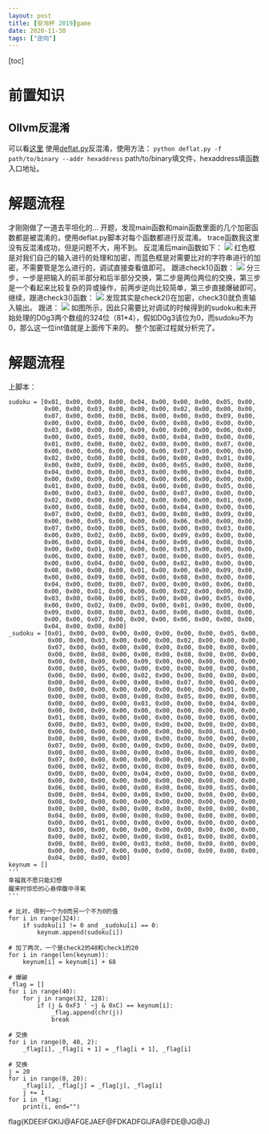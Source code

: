 ```yaml
---
layout: post
title: [安洵杯 2019]game
date: 2020-11-30
tags: ["逆向"]
---
```


[toc]

# 前置知识

## Ollvm反混淆

可以看[这里](https://www.freebuf.com/articles/terminal/130142.html)
使用[deflat.py](https://github.com/cq674350529/deflat)反混淆，使用方法：
`python deflat.py -f path/to/binary --addr hexaddress`
path/to/binary填文件，hexaddress填函数入口地址。

# 解题流程

才刚刚做了一道去平坦化的...
开题，发现main函数和main函数里面的几个加密函数都是被混淆的，使用deflat.py脚本对每个函数都进行反混淆。
trace函数我这里没有反混淆成功，但是问题不大，用不到。
反混淆后main函数如下：
[![](http://ltfa1l.top/wp-content/uploads/2020/11/wp_editor_md_56815cf846b1fa563e578c32c616e002.jpg)](wp_editor_md_56815cf846b1fa563e578c32c616e002.jpg)
红色框是对我们自己的输入进行的处理和加密，而蓝色框是对需要比对的字符串进行的加密，不需要管是怎么进行的，调试直接查看值即可。
跟进check1()函数：
[![](http://ltfa1l.top/wp-content/uploads/2020/11/wp_editor_md_afc595840226af2fc706a517514b82b4.jpg)](wp_editor_md_afc595840226af2fc706a517514b82b4.jpg)
分三步，一步是把输入的前半部分和后半部分交换，第二步是两位两位的交换，第三步是一个看起来比较复杂的异或操作，前两步逆向比较简单，第三步直接爆破即可。
继续，跟进check3()函数：
[![](http://ltfa1l.top/wp-content/uploads/2020/11/wp_editor_md_b95b59d27e5d5da0e12d9e24c24293a2.jpg)](wp_editor_md_b95b59d27e5d5da0e12d9e24c24293a2.jpg)
发现其实是check2()在加密，check3()就负责输入输出。
跟进：
[![](http://ltfa1l.top/wp-content/uploads/2020/11/wp_editor_md_92ce7a8b7d74a3695ab2adebbc9ded58.jpg)](wp_editor_md_92ce7a8b7d74a3695ab2adebbc9ded58.jpg)
如图所示，因此只需要比对调试的时候得到的sudoku和未开始处理的D0g3两个数组的324位（81&#42;4），假如D0g3该位为0，而sudoku不为0，那么这一位int值就是上面传下来的。
整个加密过程就分析完了。

# 解题流程

上脚本：

    sudoku = [0x01, 0x00, 0x00, 0x00, 0x04, 0x00, 0x00, 0x00, 0x05, 0x00,
              0x00, 0x00, 0x03, 0x00, 0x00, 0x00, 0x02, 0x00, 0x00, 0x00,
              0x07, 0x00, 0x00, 0x00, 0x06, 0x00, 0x00, 0x00, 0x09, 0x00,
              0x00, 0x00, 0x08, 0x00, 0x00, 0x00, 0x08, 0x00, 0x00, 0x00,
              0x03, 0x00, 0x00, 0x00, 0x09, 0x00, 0x00, 0x00, 0x06, 0x00,
              0x00, 0x00, 0x05, 0x00, 0x00, 0x00, 0x04, 0x00, 0x00, 0x00,
              0x01, 0x00, 0x00, 0x00, 0x02, 0x00, 0x00, 0x00, 0x07, 0x00,
              0x00, 0x00, 0x06, 0x00, 0x00, 0x00, 0x07, 0x00, 0x00, 0x00,
              0x02, 0x00, 0x00, 0x00, 0x08, 0x00, 0x00, 0x00, 0x01, 0x00,
              0x00, 0x00, 0x09, 0x00, 0x00, 0x00, 0x05, 0x00, 0x00, 0x00,
              0x04, 0x00, 0x00, 0x00, 0x03, 0x00, 0x00, 0x00, 0x04, 0x00,
              0x00, 0x00, 0x09, 0x00, 0x00, 0x00, 0x06, 0x00, 0x00, 0x00,
              0x01, 0x00, 0x00, 0x00, 0x08, 0x00, 0x00, 0x00, 0x05, 0x00,
              0x00, 0x00, 0x03, 0x00, 0x00, 0x00, 0x07, 0x00, 0x00, 0x00,
              0x02, 0x00, 0x00, 0x00, 0x02, 0x00, 0x00, 0x00, 0x01, 0x00,
              0x00, 0x00, 0x08, 0x00, 0x00, 0x00, 0x04, 0x00, 0x00, 0x00,
              0x07, 0x00, 0x00, 0x00, 0x03, 0x00, 0x00, 0x00, 0x09, 0x00,
              0x00, 0x00, 0x05, 0x00, 0x00, 0x00, 0x06, 0x00, 0x00, 0x00,
              0x07, 0x00, 0x00, 0x00, 0x05, 0x00, 0x00, 0x00, 0x03, 0x00,
              0x00, 0x00, 0x02, 0x00, 0x00, 0x00, 0x09, 0x00, 0x00, 0x00,
              0x06, 0x00, 0x00, 0x00, 0x04, 0x00, 0x00, 0x00, 0x08, 0x00,
              0x00, 0x00, 0x01, 0x00, 0x00, 0x00, 0x03, 0x00, 0x00, 0x00,
              0x06, 0x00, 0x00, 0x00, 0x07, 0x00, 0x00, 0x00, 0x05, 0x00,
              0x00, 0x00, 0x04, 0x00, 0x00, 0x00, 0x02, 0x00, 0x00, 0x00,
              0x08, 0x00, 0x00, 0x00, 0x01, 0x00, 0x00, 0x00, 0x09, 0x00,
              0x00, 0x00, 0x09, 0x00, 0x00, 0x00, 0x08, 0x00, 0x00, 0x00,
              0x04, 0x00, 0x00, 0x00, 0x07, 0x00, 0x00, 0x00, 0x06, 0x00,
              0x00, 0x00, 0x01, 0x00, 0x00, 0x00, 0x02, 0x00, 0x00, 0x00,
              0x03, 0x00, 0x00, 0x00, 0x05, 0x00, 0x00, 0x00, 0x05, 0x00,
              0x00, 0x00, 0x02, 0x00, 0x00, 0x00, 0x01, 0x00, 0x00, 0x00,
              0x09, 0x00, 0x00, 0x00, 0x03, 0x00, 0x00, 0x00, 0x08, 0x00,
              0x00, 0x00, 0x07, 0x00, 0x00, 0x00, 0x06, 0x00, 0x00, 0x00,
              0x04, 0x00, 0x00, 0x00]
    _sudoku = [0x01, 0x00, 0x00, 0x00, 0x00, 0x00, 0x00, 0x00, 0x05, 0x00,
               0x00, 0x00, 0x03, 0x00, 0x00, 0x00, 0x02, 0x00, 0x00, 0x00,
               0x07, 0x00, 0x00, 0x00, 0x00, 0x00, 0x00, 0x00, 0x00, 0x00,
               0x00, 0x00, 0x08, 0x00, 0x00, 0x00, 0x08, 0x00, 0x00, 0x00,
               0x00, 0x00, 0x00, 0x00, 0x09, 0x00, 0x00, 0x00, 0x00, 0x00,
               0x00, 0x00, 0x05, 0x00, 0x00, 0x00, 0x00, 0x00, 0x00, 0x00,
               0x00, 0x00, 0x00, 0x00, 0x02, 0x00, 0x00, 0x00, 0x00, 0x00,
               0x00, 0x00, 0x00, 0x00, 0x00, 0x00, 0x07, 0x00, 0x00, 0x00,
               0x00, 0x00, 0x00, 0x00, 0x00, 0x00, 0x00, 0x00, 0x01, 0x00,
               0x00, 0x00, 0x00, 0x00, 0x00, 0x00, 0x05, 0x00, 0x00, 0x00,
               0x00, 0x00, 0x00, 0x00, 0x03, 0x00, 0x00, 0x00, 0x04, 0x00,
               0x00, 0x00, 0x09, 0x00, 0x00, 0x00, 0x00, 0x00, 0x00, 0x00,
               0x01, 0x00, 0x00, 0x00, 0x00, 0x00, 0x00, 0x00, 0x00, 0x00,
               0x00, 0x00, 0x03, 0x00, 0x00, 0x00, 0x00, 0x00, 0x00, 0x00,
               0x00, 0x00, 0x00, 0x00, 0x00, 0x00, 0x00, 0x00, 0x01, 0x00,
               0x00, 0x00, 0x00, 0x00, 0x00, 0x00, 0x00, 0x00, 0x00, 0x00,
               0x07, 0x00, 0x00, 0x00, 0x00, 0x00, 0x00, 0x00, 0x09, 0x00,
               0x00, 0x00, 0x00, 0x00, 0x00, 0x00, 0x06, 0x00, 0x00, 0x00,
               0x07, 0x00, 0x00, 0x00, 0x00, 0x00, 0x00, 0x00, 0x03, 0x00,
               0x00, 0x00, 0x02, 0x00, 0x00, 0x00, 0x09, 0x00, 0x00, 0x00,
               0x00, 0x00, 0x00, 0x00, 0x04, 0x00, 0x00, 0x00, 0x08, 0x00,
               0x00, 0x00, 0x00, 0x00, 0x00, 0x00, 0x00, 0x00, 0x00, 0x00,
               0x06, 0x00, 0x00, 0x00, 0x00, 0x00, 0x00, 0x00, 0x05, 0x00,
               0x00, 0x00, 0x04, 0x00, 0x00, 0x00, 0x00, 0x00, 0x00, 0x00,
               0x08, 0x00, 0x00, 0x00, 0x00, 0x00, 0x00, 0x00, 0x09, 0x00,
               0x00, 0x00, 0x00, 0x00, 0x00, 0x00, 0x00, 0x00, 0x00, 0x00,
               0x04, 0x00, 0x00, 0x00, 0x00, 0x00, 0x00, 0x00, 0x00, 0x00,
               0x00, 0x00, 0x01, 0x00, 0x00, 0x00, 0x00, 0x00, 0x00, 0x00,
               0x03, 0x00, 0x00, 0x00, 0x00, 0x00, 0x00, 0x00, 0x00, 0x00,
               0x00, 0x00, 0x02, 0x00, 0x00, 0x00, 0x01, 0x00, 0x00, 0x00,
               0x00, 0x00, 0x00, 0x00, 0x03, 0x00, 0x00, 0x00, 0x00, 0x00,
               0x00, 0x00, 0x07, 0x00, 0x00, 0x00, 0x00, 0x00, 0x00, 0x00,
               0x04, 0x00, 0x00, 0x00]
    keynum = []
    '''
    幸福我不愿只能幻想
    醒来时惊恐的心悬停腹中寻氧
    '''

    # 比对，得到一个为0而另一个不为0的值
    for i in range(324):
        if sudoku[i] != 0 and _sudoku[i] == 0:
            keynum.append(sudoku[i])

    # 加了两次，一个是check2的48和check1的20
    for i in range(len(keynum)):
        keynum[i] = keynum[i] + 68

    # 爆破
    _flag = []
    for i in range(40):
        for j in range(32, 128):
            if (j & 0xF3 ' ~j & 0xC) == keynum[i]:
                _flag.append(chr(j))
                break

    # 交换
    for i in range(0, 40, 2):
        _flag[i], _flag[i + 1] = _flag[i + 1], _flag[i]

    # 交换
    j = 20
    for i in range(0, 20):
        _flag[i], _flag[j] = _flag[j], _flag[i]
        j += 1
    for i in _flag:
        print(i, end="")

flag{KDEEIFGKIJ@AFGEJAEF@FDKADFGIJFA@FDE@JG@J}